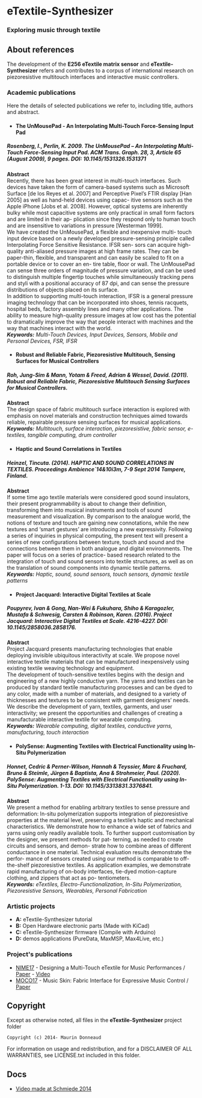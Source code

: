 # eTextile-Synthesizer 
### Exploring music through textile


## About references

The development of the **E256 eTextile matrix sensor** and **eTextile-Synthesizer** refers and contributes to a corpus of international research on piezoresistive multitouch interfaces and interactive music controllers.


### Academic publications
Here the details of selected publications we refer to, including title, authors and abstract.

* #### The UnMousePad - An Interpolating Multi-Touch Force-Sensing Input Pad
##### Rosenberg, I., Perlin, K. 2009. The UnMousePad – An Interpolating Multi-Touch Force-Sensing Input Pad. ACM Trans. Graph. 28, 3, Article 65 (August 2009), 9 pages. DOI: 10.1145/1531326.1531371

**Abstract**  
Recently, there has been great interest in multi-touch interfaces.
Such devices have taken the form of camera-based systems such as
Microsoft Surface [de los Reyes et al. 2007] and Perceptive Pixel’s
FTIR display [Han 2005] as well as hand-held devices using capac-
itive sensors such as the Apple iPhone [Jobs et al. 2008]. However,
optical systems are inherently bulky while most capacitive systems
are only practical in small form factors and are limited in their ap-
plication since they respond only to human touch and are insensitive
to variations in pressure [Westerman 1999].  
We have created the UnMousePad, a flexible and inexpensive multi-
touch input device based on a newly developed pressure-sensing
principle called Interpolating Force Sensitive Resistance. IFSR sen-
sors can acquire high-quality anti-aliased pressure images at high
frame rates. They can be paper-thin, flexible, and transparent and
can easily be scaled to fit on a portable device or to cover an en-
tire table, floor or wall. The UnMousePad can sense three orders
of magnitude of pressure variation, and can be used to distinguish
multiple fingertip touches while simultaneously tracking pens and
styli with a positional accuracy of 87 dpi, and can sense the pressure
distributions of objects placed on its surface.  
In addition to supporting multi-touch interaction, IFSR is a general
pressure imaging technology that can be incorporated into shoes,
tennis racquets, hospital beds, factory assembly lines and many
other applications. The ability to measure high-quality pressure
images at low cost has the potential to dramatically improve the
way that people interact with machines and the way that machines
interact with the world.  
_**Keywords:** Multi-Touch Devices, Input Devices, Sensors, Mobile
and Personal Devices, FSR, IFSR_

* #### Robust and Reliable Fabric, Piezoresistive Multitouch, Sensing Surfaces for Musical Controllers
##### Roh, Jung-Sim & Mann, Yotam & Freed, Adrian & Wessel, David. (2011). Robust and Reliable Fabric, Piezoresistive Multitouch Sensing Surfaces for Musical Controllers.

**Abstract**  
The design space of fabric multitouch surface interaction is
explored with emphasis on novel materials and construction
techniques aimed towards reliable, repairable pressure sensing
surfaces for musical applications.  
_**Keywords:** Multitouch, surface interaction, piezoresistive, fabric sensor, e-textiles, tangible computing, drum controller_

* #### Haptic and Sound Correlations in Textiles 
##### Heinzel, Tincuta. (2014). HAPTIC AND SOUND CORRELATIONS IN TEXTILES. Proceedings Ambience`14&10i3m, 7-9 Sept 2014 Tampere, Finland.

**Abstract**  
If some time ago textile materials were considered good sound insulators, their present programmability is about to
change their definition, transforming them into musical instruments and tools of sound measurement and
visualization. By comparison to the analogue world, the notions of texture and touch are gaining new connotations,
while the new textures and ‘smart gestures’ are introducing a new expressivity. Following a series of inquiries in
physical computing, the present text will present a series of new configurations between texture, touch and sound and
the connections between them in both analogue and digital environments. The paper will focus on a series of practice-
based research related to the integration of touch and sound sensors into textile structures, as well as on the
translation of sound components into dynamic textile patterns.  
_**Keywords:** Haptic, sound, sound sensors, touch sensors, dynamic textile patterns_

* #### Project Jacquard: Interactive Digital Textiles at Scale
##### Poupyrev, Ivan & Gong, Nan-Wei & Fukuhara, Shiho & Karagozler, Mustafa & Schwesig, Carsten & Robinson, Karen. (2016). Project Jacquard: Interactive Digital Textiles at Scale. 4216-4227. DOI: 10.1145/2858036.2858176. 

**Abstract**  
Project Jacquard presents manufacturing technologies that
enable deploying invisible ubiquitous interactivity at scale.
We propose novel interactive textile materials that can be
manufactured inexpensively using existing textile weaving
technology and equipment.  
The development of touch-sensitive textiles begins with the
design and engineering of a new highly conductive yarn.
The yarns and textiles can be produced by standard textile
manufacturing processes and can be dyed to any color,
made with a number of materials, and designed to a variety
of thicknesses and textures to be consistent with garment
designers’ needs.  
We describe the development of yarn, textiles, garments,
and user interactivity; we present the opportunities and
challenges of creating a manufacturable interactive textile
for wearable computing.  
_**Keywords:** Wearable computing, digital textiles, conductive yarns,
manufacturing, touch interaction_

* #### PolySense: Augmenting Textiles with Electrical Functionality using In-Situ Polymerization
##### Honnet, Cedric & Perner-Wilson, Hannah & Teyssier, Marc & Fruchard, Bruno & Steimle, Jürgen & Baptista, Ana & Strohmeier, Paul. (2020). PolySense: Augmenting Textiles with Electrical Functionality using In-Situ Polymerization. 1-13. DOI: 10.1145/3313831.3376841. 
**Abstract**  
We present a method for enabling arbitrary textiles to sense
pressure and deformation: In-situ polymerization supports
integration of piezoresistive properties at the material level,
preserving a textile’s haptic and mechanical characteristics.
We demonstrate how to enhance a wide set of fabrics and
yarns using only readily available tools. To further support
customisation by the designer, we present methods for pat-
terning, as needed to create circuits and sensors, and demon-
strate how to combine areas of different conductance in one
material. Technical evaluation results demonstrate the perfor-
mance of sensors created using our method is comparable to
off-the-shelf piezoresistive textiles. As application examples,
we demonstrate rapid manufacturing of on-body interfaces,
tie-dyed motion-capture clothing, and zippers that act as po-
tentiometers.  
_**Keywords:** eTextiles, Electro-Functionalization, In-Situ Polymerization,
Piezoresistive Sensors, Wearables, Personal Fabrication_

### Artistic projects
* **A:** eTextile-Synthesizer tutorial
* **B:** Open Hardware electronic parts (Made with KiCad) 
* **C:** eTextile-Synthesizer firmware (Compile with Arduino)
* **D:** demos applications (PureData, MaxMSP, Max4Live, etc.)

### Project's publications
- [NIME17](http://www.nime2017.org/) - Designing a Multi-Touch eTextile for Music Performances / [Paper](https://github.com/eTextile/Matrix/blob/teensy_matrix/docs/publications/NIME17-eTextile.pdf) - [Video](https://vimeo.com/217690743)
- [MOCO17](http://moco17.movementcomputing.org/) - Music Skin: Fabric Interface for Expressive Music Control / [Paper](https://github.com/eTextile/Matrix/blob/teensy_matrix/docs/publications/MOCO17-MusicSkin.pdf)

## Copyright
Except as otherwise noted, all files in the **eTextile-Synthesizer** project folder

    Copyright (c) 2014- Maurin Donneaud

For information on usage and redistribution, and for a DISCLAIMER OF ALL WARRANTIES, see LICENSE.txt included in this folder.

## Docs
- [Video made at Schmiede 2014](http://www.kobakant.at/DIY/?p=4305/)
